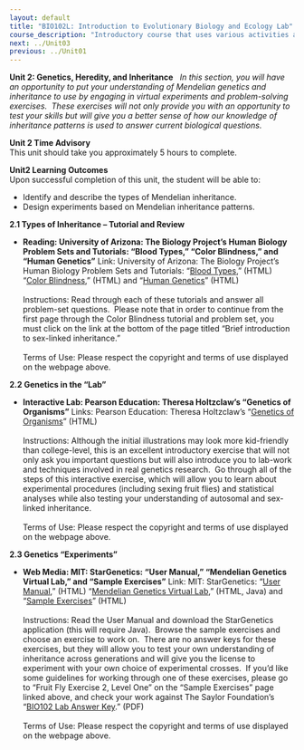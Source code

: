 ```yaml
---
layout: default
title: "BIO102L: Introduction to Evolutionary Biology and Ecology Lab"
course_description: "Introductory course that uses various activities and exercises to provide the basic principles and methods of biology. Lab topics include: the scientific method, DNA structure, transcription and translation, PCR and microarrays, prokaryotic and eukaryotic cells, photosynthesis, glycolysis and cellular respiration, genetics, and cell division."
next: ../Unit03
previous: ../Unit01
---
```

**Unit 2: Genetics, Heredity, and Inheritance** <span id="2"></span> 
*In this section, you will have an opportunity to put your understanding
of Mendelian genetics and inheritance to use by engaging in virtual
experiments and problem-solving exercises.  These exercises will not
only provide you with an opportunity to test your skills but will give
you a better sense of how our knowledge of inheritance patterns is used
to answer current biological questions.*

**Unit 2 Time Advisory**  
This unit should take you approximately 5 hours to complete.

**Unit2 Learning Outcomes**  
Upon successful completion of this unit, the student will be able to:  
-   Identify and describe the types of Mendelian inheritance.
-   Design experiments based on Mendelian inheritance patterns.

**2.1 Types of Inheritance – Tutorial and Review** <span
id="2.1"></span> 
-   **Reading: University of Arizona: The Biology Project’s Human
    Biology Problem Sets and Tutorials: “Blood Types,” “Color
    Blindness,” and “Human Genetics”**
    Link: University of Arizona: The Biology Project’s Human Biology
    Problem Sets and Tutorials: “[Blood
    Types](http://www.biology.arizona.edu/human_bio/problem_sets/blood_types/Intro.html),”
    (HTML) “[Color
    Blindness](http://www.biology.arizona.edu/human_bio/problem_sets/color_blindness/color_blindness.html),”
    (HTML) and “[Human
    Genetics](http://www.biology.arizona.edu/human_bio/problem_sets/human_genetics/human_genetics.html)”
    (HTML)  
        
     Instructions: Read through each of these tutorials and answer all
    problem-set questions.  Please note that in order to continue from
    the first page through the Color Blindness tutorial and problem set,
    you must click on the link at the bottom of the page titled “Brief
    introduction to sex-linked inheritance.”  
        
     Terms of Use: Please respect the copyright and terms of use
    displayed on the webpage above.

**2.2 Genetics in the “Lab”** <span id="2.2"></span> 
-   **Interactive Lab: Pearson Education: Theresa Holtzclaw’s “Genetics
    of Organisms”**
    Links: Pearson Education: Theresa Holtzclaw’s “[Genetics of
    Organisms](http://www.phschool.com/science/biology_place/labbench/lab7/intro.html)”
    (HTML)  
        
     Instructions: Although the initial illustrations may look more
    kid-friendly than college-level, this is an excellent introductory
    exercise that will not only ask you important questions but will
    also introduce you to lab-work and techniques involved in real
    genetics research.  Go through all of the steps of this interactive
    exercise, which will allow you to learn about experimental
    procedures (including sexing fruit flies) and statistical analyses
    while also testing your understanding of autosomal and sex-linked
    inheritance.  
        
     Terms of Use: Please respect the copyright and terms of use
    displayed on the webpage above.

**2.3 Genetics “Experiments”** <span id="2.3"></span> 
-   **Web Media: MIT: StarGenetics: “User Manual,” “Mendelian Genetics
    Virtual Lab,” and “Sample Exercises”**
    Link: MIT: StarGenetics: “[User
    Manual](http://web.mit.edu/star/genetics/documentation/index.html),”
    (HTML) “[Mendelian Genetics Virtual
    Lab](http://web.mit.edu/star/genetics/index.html),” (HTML, Java) and
    “[Sample
    Exercises](http://web.mit.edu/star/genetics/problemsets/index.html)”
    (HTML)  
        
     Instructions: Read the User Manual and download the StarGenetics
    application (this will require Java).  Browse the sample exercises
    and choose an exercise to work on.  There are no answer keys for
    these exercises, but they will allow you to test your own
    understanding of inheritance across generations and will give you
    the license to experiment with your own choice of experimental
    crosses.  If you’d like some guidelines for working through one of
    these exercises, please go to “Fruit Fly Exercise 2, Level One” on
    the “Sample Exercises” page linked above, and check your work
    against The Saylor Foundation’s “[BIO102 Lab Answer
    Key](https://resources.saylor.org/archived/wp-content/uploads/2011/05/BIO102LAB-AnswerKey-FINAL.pdf).”
    (PDF)  
        
     Terms of Use: Please respect the copyright and terms of use
    displayed on the webpage above.


